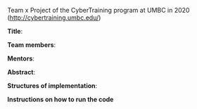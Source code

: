 Team x Project of the CyberTraining program at UMBC in 2020 (http://cybertraining.umbc.edu/)

**Title**: 

**Team members**: 

**Mentors**: 

**Abstract**: 

**Structures of implementation**:

**Instructions on how to run the code**
 
